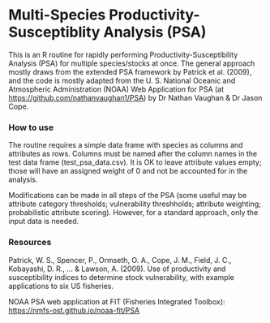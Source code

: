 # Multi-Species Productivity-Susceptiblity Analysis (PSA)

This is an R routine for rapidly performing Productivity-Susceptibility Analysis (PSA) for multiple species/stocks at once. The general approach mostly draws from the extended PSA framework by Patrick et al. (2009), and the code is mostly adapted from the U. S. National Oceanic and Atmospheric Administration (NOAA) Web Application for PSA (at https://github.com/nathanvaughan1/PSA) by Dr Nathan Vaughan & Dr Jason Cope. 

### How to use

The routine requires a simple data frame with species as columns and attributes as rows. Columns must be named after the column names in the test data frame (test_psa_data.csv). It is OK to leave attribute values empty; those will have an assigned weight of 0 and not be accounted for in the analysis.

Modifications can be made in all steps of the PSA (some useful may be attribute category thresholds; vulnerability threshholds; attribute weighting; probabilistic attribute scoring). However, for a standard approach, only the input data is needed.

### Resources
Patrick, W. S., Spencer, P., Ormseth, O. A., Cope, J. M., Field, J. C., Kobayashi, D. R., ... & Lawson, A. (2009). Use of productivity and susceptibility indices to determine stock vulnerability, with example applications to six US fisheries.

NOAA PSA web application at FIT (Fisheries Integrated Toolbox): https://nmfs-ost.github.io/noaa-fit/PSA


